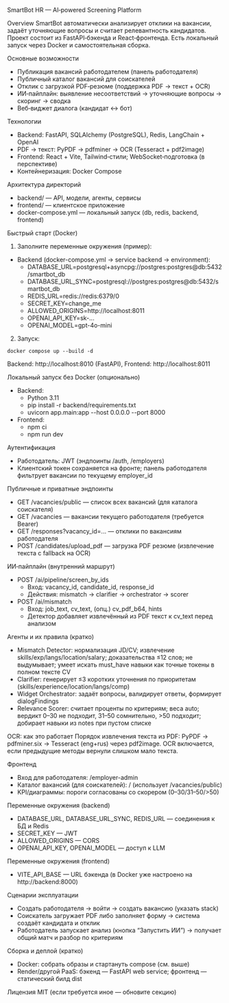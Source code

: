SmartBot HR — AI‑powered Screening Platform

Overview
SmartBot автоматически анализирует отклики на вакансии, задаёт уточняющие вопросы и считает релевантность кандидатов. Проект состоит из FastAPI‑бэкенда и React‑фронтенда. Есть локальный запуск через Docker и самостоятельная сборка.

Основные возможности
- Публикация вакансий работодателем (панель работодателя)
- Публичный каталог вакансий для соискателей
- Отклик с загрузкой PDF‑резюме (поддержка PDF → текст + OCR)
- ИИ‑пайплайн: выявление несоответствий → уточняющие вопросы → скоринг → сводка
- Веб‑виджет диалога (кандидат ↔ бот)

Технологии
- Backend: FastAPI, SQLAlchemy (PostgreSQL), Redis, LangChain + OpenAI
- PDF → текст: PyPDF → pdfminer → OCR (Tesseract + pdf2image)
- Frontend: React + Vite, Tailwind‑стили; WebSocket‑подготовка (в перспективе)
- Контейнеризация: Docker Compose

Архитектура директорий
- backend/ — API, модели, агенты, сервисы
- frontend/ — клиентское приложение
- docker-compose.yml — локальный запуск (db, redis, backend, frontend)

Быстрый старт (Docker)
1) Заполните переменные окружения (пример):
- Backend (docker-compose.yml → service backend → environment):
  - DATABASE_URL=postgresql+asyncpg://postgres:postgres@db:5432/smartbot_db
  - DATABASE_URL_SYNC=postgresql://postgres:postgres@db:5432/smartbot_db
  - REDIS_URL=redis://redis:6379/0
  - SECRET_KEY=change_me
  - ALLOWED_ORIGINS=http://localhost:8011
  - OPENAI_API_KEY=sk-...
  - OPENAI_MODEL=gpt-4o-mini

2) Запуск:
```
docker compose up --build -d
```
Backend: http://localhost:8010 (FastAPI), Frontend: http://localhost:8011

Локальный запуск без Docker (опционально)
- Backend:
  - Python 3.11
  - pip install -r backend/requirements.txt
  - uvicorn app.main:app --host 0.0.0.0 --port 8000
- Frontend:
  - npm ci
  - npm run dev

Аутентификация
- Работодатель: JWT (эндпоинты /auth, /employers)
- Клиентский токен сохраняется на фронте; панель работодателя фильтрует вакансии по текущему employer_id

Публичные и приватные эндпоинты
- GET /vacancies/public — список всех вакансий (для каталога соискателя)
- GET /vacancies — вакансии текущего работодателя (требуется Bearer)
- GET /responses?vacancy_id=... — отклики по вакансиям работодателя
- POST /candidates/upload_pdf — загрузка PDF резюме (извлечение текста с fallback на OCR)

ИИ‑пайплайн (внутренний маршрут)
- POST /ai/pipeline/screen_by_ids
  - Вход: vacancy_id, candidate_id, response_id
  - Действия: mismatch → clarifier → orchestrator → scorer
- POST /ai/mismatch
  - Вход: job_text, cv_text, (опц.) cv_pdf_b64, hints
  - Детектор добавляет извлечённый из PDF текст к cv_text перед анализом

Агенты и их правила (кратко)
- Mismatch Detector: нормализация JD/CV; извлечение skills/exp/langs/location/salary; доказательства ≤12 слов; не выдумывает; умеет искать must_have навыки как точные токены в полном тексте CV
- Clarifier: генерирует ≤3 коротких уточнения по приоритетам (skills/experience/location/langs/comp)
- Widget Orchestrator: задаёт вопросы, валидирует ответы, формирует dialogFindings
- Relevance Scorer: считает проценты по критериям; веса auto; вердикт 0–30 не подходит, 31–50 сомнительно, >50 подходит; добирает навыки из notes при пустом списке

OCR: как это работает
Порядок извлечения текста из PDF: PyPDF → pdfminer.six → Tesseract (eng+rus) через pdf2image. OCR включается, если предыдущие методы вернули слишком мало текста.

Фронтенд
- Вход для работодателя: /employer-admin
- Каталог вакансий (для соискателей): / (использует /vacancies/public)
- KPI/диаграммы: пороги согласованы со скорером (0–30/31–50/>50)

Переменные окружения (backend)
- DATABASE_URL, DATABASE_URL_SYNC, REDIS_URL — соединения к БД и Redis
- SECRET_KEY — JWT
- ALLOWED_ORIGINS — CORS
- OPENAI_API_KEY, OPENAI_MODEL — доступ к LLM

Переменные окружения (frontend)
- VITE_API_BASE — URL бэкенда (в Docker уже настроено на http://backend:8000)

Сценарии эксплуатации
- Создать работодателя → войти → создать вакансию (указать stack)
- Соискатель загружает PDF либо заполняет форму → система создаёт кандидата и отклик
- Работодатель запускает анализ (кнопка “Запустить ИИ”) → получает общий матч и разбор по критериям

Сборка и деплой (кратко)
- Docker: собрать образы и стартануть compose (см. выше)
- Render/другой PaaS: бэкенд — FastAPI web service; фронтенд — статический билд dist

Лицензия
MIT (если требуется иное — обновите секцию)


